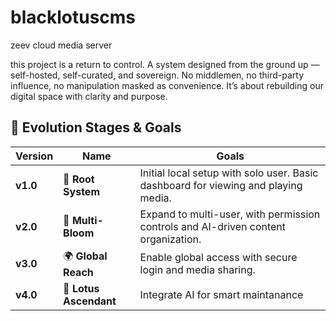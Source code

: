# blacklotuscms
zeev cloud media server

this project is a return to control. A system designed from the ground up — self-hosted, self-curated, and sovereign. No middlemen, no third-party influence, no manipulation masked as convenience. It’s about rebuilding our digital space with clarity and purpose.

## 🧬 Evolution Stages & Goals

| **Version** | **Name**         | **Goals** |
|-------------|------------------|-----------|
| **v1.0**    | 🪻 **Root System**    | Initial local setup with solo user. Basic dashboard for viewing and playing media. |
| **v2.0**    | 🌿 **Multi-Bloom**    | Expand to multi-user, with permission controls and AI-driven content organization. |
| **v3.0**    | 🌍 **Global Reach**   | Enable global access with secure login and media sharing. |
| **v4.0**    | 🔮 **Lotus Ascendant** | Integrate AI for smart maintanance|
